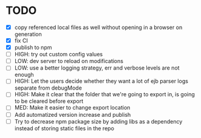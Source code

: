 # TODO

- [x] copy referenced local files as well without opening in a browser on generation
- [x] fix CI
- [x] publish to npm
- [ ] HIGH: try out custom config values
- [ ] LOW: dev server to reload on modifications
- [ ] LOW: use a better logging strategy, err and verbose levels are not enough
- [ ] HIGH: Let the users decide whether they want a lot of ejb parser logs separate from debugMode
- [ ] HIGH: Make it clear that the folder that we're going to export in, is going to be cleared before export
- [ ] MED: Make it easier to change export location
- [ ] Add automatized version increase and publish
- [ ] Try to decrease npm package size by adding libs as a dependency instead of storing static files in the repo
